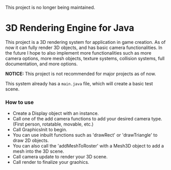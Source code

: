 This project is no longer being maintained.

# 3D Rendering Engine for Java

This project is a 3D rendering system for application in game creation.
As of now it can fully render 3D objects, and has basic camera functionalities. 
In the future I hope to also implement more functionalities such as more camera options, more mesh objects, texture systems, collision systems, full documentation, and more options.

**NOTICE:** This project is not recommended for major projects as of now.

This system already has a `main.java` file, which will create a basic test scene.

### How to use
* Create a Display object with an instance.
* Call one of the add camera functions to add your desired camera type. (First person, rotatable, movable, etc.)
* Call GraphicsInit to begin.
* You can use inbuilt functions such as 'drawRect' or 'drawTriangle' to draw 2D objects.
* You can also call the 'addMeshToRoster' with a Mesh3D object to add a mesh into the 3D scene.
* Call camera update to render your 3D scene.
* Call render to finalize your graohics.
